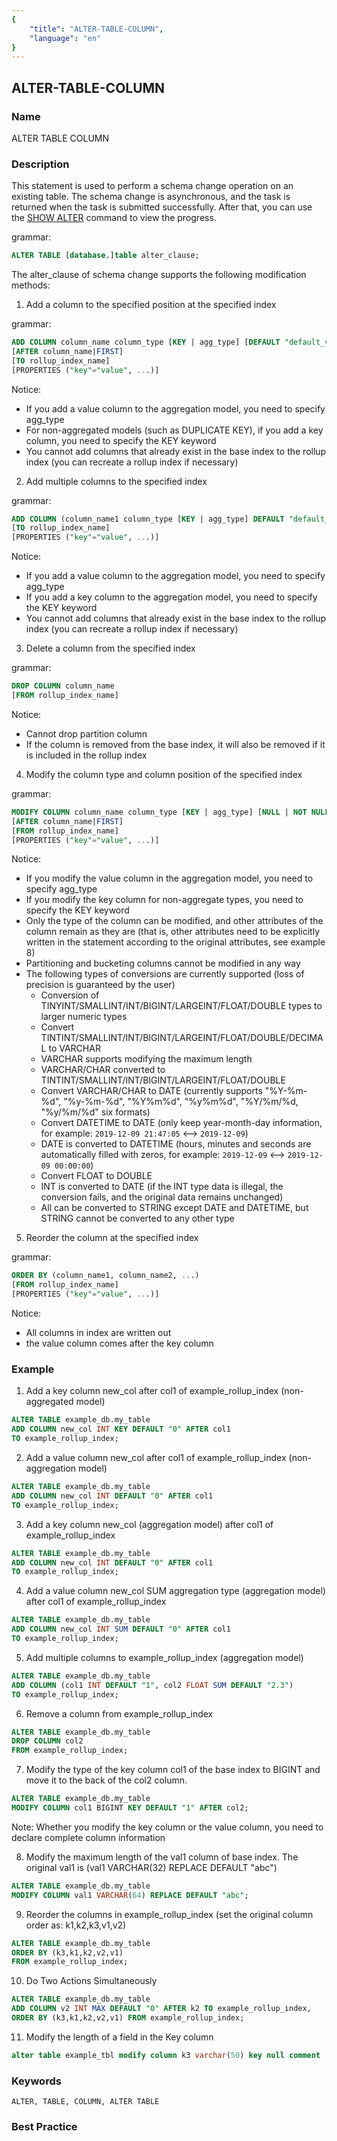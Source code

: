 ```yaml
---
{
    "title": "ALTER-TABLE-COLUMN",
    "language": "en"
}
---
```


<!--
Licensed to the Apache Software Foundation (ASF) under one
or more contributor license agreements.  See the NOTICE file
distributed with this work for additional information
regarding copyright ownership.  The ASF licenses this file
to you under the Apache License, Version 2.0 (the
"License"); you may not use this file except in compliance
with the License.  You may obtain a copy of the License at

  http://www.apache.org/licenses/LICENSE-2.0

Unless required by applicable law or agreed to in writing,
software distributed under the License is distributed on an
"AS IS" BASIS, WITHOUT WARRANTIES OR CONDITIONS OF ANY
KIND, either express or implied.  See the License for the
specific language governing permissions and limitations
under the License.
-->

## ALTER-TABLE-COLUMN

### Name

ALTER TABLE COLUMN

### Description

This statement is used to perform a schema change operation on an existing table. The schema change is asynchronous, and the task is returned when the task is submitted successfully. After that, you can use the [SHOW ALTER](../../Show-Statements/SHOW-ALTER.md) command to view the progress.

grammar:

```sql
ALTER TABLE [database.]table alter_clause;
```

The alter_clause of schema change supports the following modification methods:

1. Add a column to the specified position at the specified index

grammar:

```sql
ADD COLUMN column_name column_type [KEY | agg_type] [DEFAULT "default_value"]
[AFTER column_name|FIRST]
[TO rollup_index_name]
[PROPERTIES ("key"="value", ...)]
```

 Notice:

- If you add a value column to the aggregation model, you need to specify agg_type
- For non-aggregated models (such as DUPLICATE KEY), if you add a key column, you need to specify the KEY keyword
- You cannot add columns that already exist in the base index to the rollup index (you can recreate a rollup index if necessary)

2. Add multiple columns to the specified index

grammar:

```sql
ADD COLUMN (column_name1 column_type [KEY | agg_type] DEFAULT "default_value", ...)
[TO rollup_index_name]
[PROPERTIES ("key"="value", ...)]
```

Notice:

- If you add a value column to the aggregation model, you need to specify agg_type
- If you add a key column to the aggregation model, you need to specify the KEY keyword
- You cannot add columns that already exist in the base index to the rollup index (you can recreate a rollup index if necessary)

3. Delete a column from the specified index

grammar:

```sql
DROP COLUMN column_name
[FROM rollup_index_name]
```

Notice:

- Cannot drop partition column
- If the column is removed from the base index, it will also be removed if it is included in the rollup index

4. Modify the column type and column position of the specified index

 grammar:

```sql
MODIFY COLUMN column_name column_type [KEY | agg_type] [NULL | NOT NULL] [DEFAULT "default_value"]
[AFTER column_name|FIRST]
[FROM rollup_index_name]
[PROPERTIES ("key"="value", ...)]
```

Notice:

- If you modify the value column in the aggregation model, you need to specify agg_type
- If you modify the key column for non-aggregate types, you need to specify the KEY keyword
- Only the type of the column can be modified, and other attributes of the column remain as they are (that is, other attributes need to be explicitly written in the statement according to the original attributes, see example 8)
- Partitioning and bucketing columns cannot be modified in any way
- The following types of conversions are currently supported (loss of precision is guaranteed by the user)
  - Conversion of TINYINT/SMALLINT/INT/BIGINT/LARGEINT/FLOAT/DOUBLE types to larger numeric types
  - Convert TINTINT/SMALLINT/INT/BIGINT/LARGEINT/FLOAT/DOUBLE/DECIMAL to VARCHAR
  - VARCHAR supports modifying the maximum length
  - VARCHAR/CHAR converted to TINTINT/SMALLINT/INT/BIGINT/LARGEINT/FLOAT/DOUBLE
  - Convert VARCHAR/CHAR to DATE (currently supports "%Y-%m-%d", "%y-%m-%d", "%Y%m%d", "%y%m%d", "%Y/%m/%d, "%y/%m/%d" six formats)
  - Convert DATETIME to DATE (only keep year-month-day information, for example: `2019-12-09 21:47:05` <--> `2019-12-09`)
  - DATE is converted to DATETIME (hours, minutes and seconds are automatically filled with zeros, for example: `2019-12-09` <--> `2019-12-09 00:00:00`)
  - Convert FLOAT to DOUBLE
  - INT is converted to DATE (if the INT type data is illegal, the conversion fails, and the original data remains unchanged)
  - All can be converted to STRING except DATE and DATETIME, but STRING cannot be converted to any other type

5. Reorder the column at the specified index

grammar:

```sql
ORDER BY (column_name1, column_name2, ...)
[FROM rollup_index_name]
[PROPERTIES ("key"="value", ...)]
```

Notice:

- All columns in index are written out
- the value column comes after the key column

### Example

1. Add a key column new_col after col1 of example_rollup_index (non-aggregated model)

```sql
ALTER TABLE example_db.my_table
ADD COLUMN new_col INT KEY DEFAULT "0" AFTER col1
TO example_rollup_index;
```

2. Add a value column new_col after col1 of example_rollup_index (non-aggregation model)

```sql
ALTER TABLE example_db.my_table
ADD COLUMN new_col INT DEFAULT "0" AFTER col1
TO example_rollup_index;
```

3. Add a key column new_col (aggregation model) after col1 of example_rollup_index

```sql
ALTER TABLE example_db.my_table
ADD COLUMN new_col INT DEFAULT "0" AFTER col1
TO example_rollup_index;
```

4. Add a value column new_col SUM aggregation type (aggregation model) after col1 of example_rollup_index

```sql
ALTER TABLE example_db.my_table
ADD COLUMN new_col INT SUM DEFAULT "0" AFTER col1
TO example_rollup_index;
```

5. Add multiple columns to example_rollup_index (aggregation model)

```sql
ALTER TABLE example_db.my_table
ADD COLUMN (col1 INT DEFAULT "1", col2 FLOAT SUM DEFAULT "2.3")
TO example_rollup_index;
```

6. Remove a column from example_rollup_index

```sql
ALTER TABLE example_db.my_table
DROP COLUMN col2
FROM example_rollup_index;
```

7. Modify the type of the key column col1 of the base index to BIGINT and move it to the back of the col2 column.

```sql
ALTER TABLE example_db.my_table
MODIFY COLUMN col1 BIGINT KEY DEFAULT "1" AFTER col2;
```

Note: Whether you modify the key column or the value column, you need to declare complete column information

8. Modify the maximum length of the val1 column of base index. The original val1 is (val1 VARCHAR(32) REPLACE DEFAULT "abc")

```sql
ALTER TABLE example_db.my_table
MODIFY COLUMN val1 VARCHAR(64) REPLACE DEFAULT "abc";
```

9. Reorder the columns in example_rollup_index (set the original column order as: k1,k2,k3,v1,v2)

```sql
ALTER TABLE example_db.my_table
ORDER BY (k3,k1,k2,v2,v1)
FROM example_rollup_index;
```

10. Do Two Actions Simultaneously

```sql
ALTER TABLE example_db.my_table
ADD COLUMN v2 INT MAX DEFAULT "0" AFTER k2 TO example_rollup_index,
ORDER BY (k3,k1,k2,v2,v1) FROM example_rollup_index;
```

11. Modify the length of a field in the Key column

```sql
alter table example_tbl modify column k3 varchar(50) key null comment 'to 50'
````

### Keywords

```text
ALTER, TABLE, COLUMN, ALTER TABLE
```

### Best Practice
